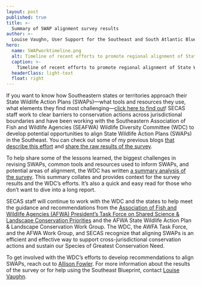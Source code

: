 ```yaml
---
layout: post
published: true
title: >-
  Summary of SWAP alignment survey results
author: >-
  Louise Vaughn, User Support for the Southeast and South Atlantic Blueprints
hero:
  name: SWAPworktimeline.png
  alt: Timeline of recent efforts to promote regional alignment of State Wildlife Action Plans (SWAPs). The figure says "2018 - AFWA adopts resolution that recognizes the 'importance of collaborating at landscape scales to help fish and wildlife agencies meet their statutory and regulatory responsibilities to conserve fish and wildlife and their habitats'; 2020 - AFWA establishes President's Task Force on Shared Science & Landscape Conservation Priorities, which recommends that SWAPs serve as a framework for regional coordination and collaboration; 2020 - AFWA forms State Wildlife Action Plan & Landscape Conservation Work Group; 2021- The SEAFWA WDC forms a subcommittee to identify opportunities to standardize elements of SWAPs in the Southeast; 2021 - AFWA State Wildlife Action Plan & Landscape Conservation Work Group releases a report providing guidance and recommendations for how SWAPs can improve range-wide SGCN conservation by leading or contributing to regional and/or national landscape conservation priorities."
  caption: >-
    Timeline of recent efforts to promote regional alignment of State Wildlife Action Plans (SWAPs).
  headerClass: light-text
  float: right
---
```

If you want to know how Southeastern states or territories approach their State Wildlife Action Plans (SWAPs)—what tools and resources they use, what elements they find most challenging—[click here to find out](http://secassoutheast.org/pdf/SWAP_alignment_survey_results_2021.pdf)! SECAS staff work to clear barriers to conservation actions across jurisdictional boundaries and have been working with the Southeastern Association of Fish and Wildlife Agencies (SEAFWA) Wildlife Diversity Committee (WDC) to develop potential opportunities to align State Wildlife Action Plans (SWAPs) in the Southeast. You can check out some of my previous blogs [that describe this effort](http://secassoutheast.org/2021/08/31/Aligning-Southeast-SWAPs.html) and [share the raw results of the survey](http://secassoutheast.org/2021/10/21/the-swap-survey-says.html).<!--more-->

To help share some of the lessons learned, the biggest challenges in revising SWAPs, common tools and resources used to inform SWAPs, and potential areas of alignment, the WDC has written [a summary analysis of the survey](http://secassoutheast.org/pdf/SWAP_alignment_survey_results_2021.pdf). This summary collates and provides context for the survey results and the WDC’s efforts. It’s also a quick and easy read for those who don’t want to dive into a long report. 

SECAS staff will continue to work with the WDC and the states to help meet the guidance and recommendations from the [Association of Fish and Wildlife Agencies (AFWA) President’s Task Force on Shared Science & Landscape Conservation Priorities](https://www.fishwildlife.org/application/files/5316/0107/3126/AFWA_Presidents_Task_Force_Science_Landscapes_Final_Report_08262020_CLEAN.pdf) and the AFWA State Wildlife Action Plan & Landscape Conservation Work Group. The WDC, the AWFA Task Force, and the AFWA Work Group, and SECAS recognize that aligning SWAPs is an efficient and effective way to support cross-jurisdictional conservation actions and sustain our Species of Greatest Conservation Need.

To get involved with the WDC’s efforts to develop recommendations to align SWAPs, reach out to [Allison Fowler](mailto:Allison.Fowler@agfc.ar.gov). For more information about the results of the survey or for help using the Southeast Blueprint, contact [Louise Vaughn](mailto:louise_vaughn@fws.gov). 
